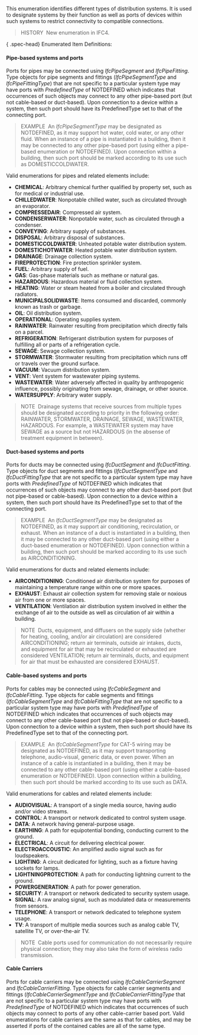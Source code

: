 ﻿This enumeration identifies different types of distribution systems. It is used to designate systems by their function as well as ports of devices within such systems to restrict connectivity to compatible connections.

> HISTORY&nbsp; New enumeration in IFC4.

{ .spec-head}
Enumerated Item Definitions:

#### Pipe-based systems and ports
Ports for pipes may be connected using _IfcPipeSegment_ and _IfcPipeFitting_. Type objects for pipe segments and fittings (_IfcPipeSegmentType_ and _IfcPipeFittingType_) that are not specific to a particular system type may have ports with _PredefinedType_ of NOTDEFINED which indicates that occurrences of such objects may connect to any other pipe-based port (but not cable-based or duct-based). Upon connection to a device within a system, then such port should have its PredefinedType set to that of the connecting port.

> EXAMPLE&nbsp; An _IfcPipeSegmentType_ may be designated as NOTDEFINED, as it may support hot water, cold water, or any other fluid. When an instance of a pipe is instantiated in a building, then it may be connected to any other pipe-based port (using either a pipe-based enumeration or NOTDEFINED). Upon connection within a building, then such port should be marked according to its use such as DOMESTICCOLDWATER.

Valid enumerations for pipes and related elements include:

* **CHEMICAL**: Arbitrary chemical further qualified by property set, such as for medical or industrial use.
* **CHILLEDWATER**: Nonpotable chilled water, such as circulated through an evaporator.
* **COMPRESSEDAIR**: Compressed air system.
* **CONDENSERWATER**: Nonpotable water, such as circulated through a condenser.
* **CONVEYING**: Arbitrary supply of substances.
* **DISPOSAL**: Arbitrary disposal of substances.
* **DOMESTICCOLDWATER**: Unheated potable water distribution system.
* **DOMESTICHOTWATER**: Heated potable water distribution system.
* **DRAINAGE**: Drainage collection system.
* **FIREPROTECTION**: Fire protection sprinkler system.
* **FUEL**: Arbitrary supply of fuel.
* **GAS**: Gas-phase materials such as methane or natural gas.
* **HAZARDOUS**: Hazardous material or fluid collection system.
* **HEATING**: Water or steam heated from a boiler and circulated through radiators.
* **MUNICIPALSOLIDWASTE**: Items consumed and discarded, commonly known as trash or garbage.
* **OIL**: Oil distribution system.
* **OPERATIONAL**: Operating supplies system.
* **RAINWATER**: Rainwater resulting from precipitation which directly falls on a parcel.
* **REFRIGERATION**: Refrigerant distribution system for purposes of fulfilling all or parts of a refrigeration cycle.
* **SEWAGE**: Sewage collection system.
* **STORMWATER**: Stormwater resulting from precipitation which runs off or travels over the ground surface.
* **VACUUM**: Vacuum distribution system.
* **VENT**: Vent system for wastewater piping systems.
* **WASTEWATER**: Water adversely affected in quality by anthropogenic influence, possibly originating from sewage, drainage, or other source.
* **WATERSUPPLY**: Arbitrary water supply.

> NOTE&nbsp; Drainage systems that receive sources from multiple types should be designated according to priority in the following order: RAINWATER, STORMWATER, DRAINAGE, SEWAGE, WASTEWATER, HAZARDOUS. For example, a WASTEWATER system may have SEWAGE as a source but not HAZARDOUS (in the absense of treatment equipment in between).

#### Duct-based systems and ports
Ports for ducts may be connected using _IfcDuctSegment_ and _IfcDuctFitting_. Type objects for duct segments and fittings (_IfcDuctSegmentType_ and _IfcDuctFittingType_ that are not specific to a particular system type may have ports with _PredefinedType_ of NOTDEFINED which indicates that occurrences of such objects may connect to any other duct-based port (but not pipe-based or cable-based). Upon connection to a device within a system, then such port should have its PredefinedType set to that of the connecting port.

> EXAMPLE&nbsp; An _IfcDuctSegmentType_ may be designated as NOTDEFINED, as it may support air conditioning, recirculation, or exhaust. When an instance of a duct is instantiated in a building, then it may be connected to any other duct-based port (using either a duct-based enumeration or NOTDEFINED). Upon connection within a building, then such port should be marked according to its use such as AIRCONDITIONING.

Valid enumerations for ducts and related elements include:

* **AIRCONDITIONING**: Conditioned air distribution system for purposes of maintaining a temperature range within one or more spaces.
* **EXHAUST**: Exhaust air collection system for removing stale or noxious air from one or more spaces.
* **VENTILATION**: Ventilation air distribution system involved in either the exchange of air to the outside as well as circulation of air within a building.

> NOTE&nbsp; Ducts, equipment, and diffusers on the supply side (whether for heating, cooling, and/or air circulation) are considered AIRCONDITIONING; return air terminals, outside air intakes, ducts, and equipment for air that may be recirculated or exhausted are considered VENTILATION; return air terminals, ducts, and equipment for air that must be exhausted are considered EXHAUST.

#### Cable-based systems and ports
Ports for cables may be connected using _IfcCableSegment_ and _IfcCableFitting_. Type objects for cable segments and fittings (_IfcCableSegmentType_ and _IfcCableFittingType_ that are not specific to a particular system type may have ports with _PredefinedType_ of NOTDEFINED which indicates that occurrences of such objects may connect to any other cable-based port (but not pipe-based or duct-based). Upon connection to a device within a system, then such port should have its PredefinedType set to that of the connecting port.

> EXAMPLE&nbsp; An _IfcCableSegmentType_ for CAT-5 wiring may be designated as NOTDEFINED, as it may support transporting telephone, audio-visual, generic data, or even power. When an instance of a cable is instantiated in a building, then it may be connected to any other cable-based port (using either a cable-based enumeration or NOTDEFINED). Upon connection within a building, then such port should be marked according to its use such as DATA.

Valid enumerations for cables and related elements include:

* **AUDIOVISUAL**: A transport of a single media source, having audio and/or video streams.
* **CONTROL**: A transport or network dedicated to control system usage.
* **DATA**: A network having general-purpose usage.
* **EARTHING**: A path for equipotential bonding, conducting current to the ground.
* **ELECTRICAL**: A circuit for delivering electrical power.
* **ELECTROACCOUSTIC**: An amplified audio signal such as for loudspeakers.
* **LIGHTING**: A circuit dedicated for lighting, such as a fixture having sockets for lamps.
* **LIGHTNINGPROTECTION**: A path for conducting lightning current to the ground.
* **POWERGENERATION**: A path for power generation.
* **SECURITY**: A transport or network dedicated to security system usage.
* **SIGNAL**: A raw analog signal, such as modulated data or measurements from sensors.
* **TELEPHONE**: A transport or network dedicated to telephone system usage.
* **TV**: A transport of multiple media sources such as analog cable TV, satellite TV, or over-the-air TV.

> NOTE&nbsp; Cable ports used for communication do not necessarily require physical connection; they may also take the form of wireless radio transmission.

#### Cable Carriers
Ports for cable carriers may be connected using _IfcCableCarrierSegment_ and _IfcCableCarrierFitting_. Type objects for cable carrier segments and fittings (_IfcCableCarrierSegmentType_ and _IfcCableCarrierFittingType_ that are not specific to a particular system type may have ports with _PredefinedType_ of NOTDEFINED which indicates that occurrences of such objects may connect to ports of any other cable-carrier based port. Valid enumerations for cable carriers are the same as that for cables, and may be asserted if ports of the contained cables are all of the same type.
